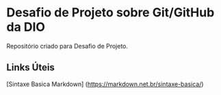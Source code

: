 # Desafio de Projeto sobre Git/GitHub da DIO
Repositório criado para Desafio de Projeto.

## Links Úteis
[Sintaxe Basica Markdown] (https://markdown.net.br/sintaxe-basica/)
